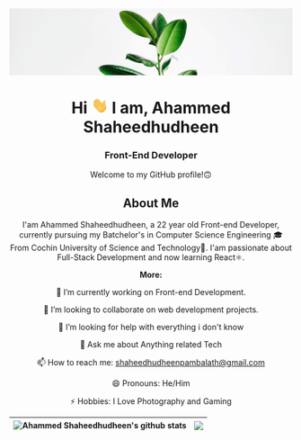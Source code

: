 <img align="center" src="test.jpg" alt="header image">
<h1 align="center"> Hi <img src="https://raw.githubusercontent.com/ABSphreak/ABSphreak/master/gifs/Hi.gif" width="30px"> I am, Ahammed Shaheedhudheen </h1>

<h3 align="center">Front-End Developer </h3>

<p align="center">
Welcome to my GitHub profile!🙃
</p>

<h2 align="center">About Me </h2>

<p align="center"> I'am Ahammed Shaheedhudheen, a 22 year old Front-end Developer, currently pursuing my Batchelor's in Computer Science Engineering 🎓 From Cochin University of Science and Technology🏫. I'am passionate about Full-Stack Development and now learning React⚛️. </p>

<p align="center"><strong>More:</strong></p>
<div align="center">
 
   🔭 I’m currently working on Front-end Development.
 
   👯 I’m looking to collaborate on web development projects.
 
   🤔 I’m looking for help with everything i don't know
 
   💬 Ask me about Anything related Tech
   
   📫 How to reach me: shaheedhudheenpambalath@gmail.com
   
   😄 Pronouns: He/Him
 
   ⚡ Hobbies: I Love Photography and Gaming
</div>
 
 <div align="center">
 
 | <img align="center" src="https://github-readme-stats.vercel.app/api?username=shaheedhudheen&show_icons=true&include_all_commits=true&theme=graywhite&hide_border=true" alt="Ahammed Shaheedhudheen's github stats" /> | <img align="center" src="https://github-readme-stats.vercel.app/api/top-langs/?username=shaheedhudheen&layout=compact&theme=buefy&hide_border=true&langs_count=6" /> |
| ------------- | ------------- |
 
 </div>
 
<!-- 
<div align="center">
 
![Anurag's GitHub stats](https://github-readme-stats.vercel.app/api?username=shaheedhudheen&show_icons=true&theme=graywhite&hide_border=true) 
![Top Langs](https://github-readme-stats.vercel.app/api/top-langs/?username=shaheedhudheen&layout=compact&langs_count=6&hide_border=true&theme=graywhite)
   
 </div> -->

